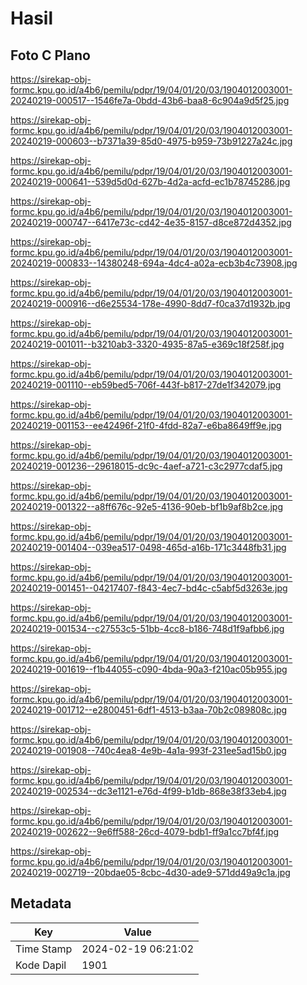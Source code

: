 # Hasil

## Foto C Plano

https://sirekap-obj-formc.kpu.go.id/a4b6/pemilu/pdpr/19/04/01/20/03/1904012003001-20240219-000517--1546fe7a-0bdd-43b6-baa8-6c904a9d5f25.jpg

https://sirekap-obj-formc.kpu.go.id/a4b6/pemilu/pdpr/19/04/01/20/03/1904012003001-20240219-000603--b7371a39-85d0-4975-b959-73b91227a24c.jpg

https://sirekap-obj-formc.kpu.go.id/a4b6/pemilu/pdpr/19/04/01/20/03/1904012003001-20240219-000641--539d5d0d-627b-4d2a-acfd-ec1b78745286.jpg

https://sirekap-obj-formc.kpu.go.id/a4b6/pemilu/pdpr/19/04/01/20/03/1904012003001-20240219-000747--6417e73c-cd42-4e35-8157-d8ce872d4352.jpg

https://sirekap-obj-formc.kpu.go.id/a4b6/pemilu/pdpr/19/04/01/20/03/1904012003001-20240219-000833--14380248-694a-4dc4-a02a-ecb3b4c73908.jpg

https://sirekap-obj-formc.kpu.go.id/a4b6/pemilu/pdpr/19/04/01/20/03/1904012003001-20240219-000916--d6e25534-178e-4990-8dd7-f0ca37d1932b.jpg

https://sirekap-obj-formc.kpu.go.id/a4b6/pemilu/pdpr/19/04/01/20/03/1904012003001-20240219-001011--b3210ab3-3320-4935-87a5-e369c18f258f.jpg

https://sirekap-obj-formc.kpu.go.id/a4b6/pemilu/pdpr/19/04/01/20/03/1904012003001-20240219-001110--eb59bed5-706f-443f-b817-27de1f342079.jpg

https://sirekap-obj-formc.kpu.go.id/a4b6/pemilu/pdpr/19/04/01/20/03/1904012003001-20240219-001153--ee42496f-21f0-4fdd-82a7-e6ba8649ff9e.jpg

https://sirekap-obj-formc.kpu.go.id/a4b6/pemilu/pdpr/19/04/01/20/03/1904012003001-20240219-001236--29618015-dc9c-4aef-a721-c3c2977cdaf5.jpg

https://sirekap-obj-formc.kpu.go.id/a4b6/pemilu/pdpr/19/04/01/20/03/1904012003001-20240219-001322--a8ff676c-92e5-4136-90eb-bf1b9af8b2ce.jpg

https://sirekap-obj-formc.kpu.go.id/a4b6/pemilu/pdpr/19/04/01/20/03/1904012003001-20240219-001404--039ea517-0498-465d-a16b-171c3448fb31.jpg

https://sirekap-obj-formc.kpu.go.id/a4b6/pemilu/pdpr/19/04/01/20/03/1904012003001-20240219-001451--04217407-f843-4ec7-bd4c-c5abf5d3263e.jpg

https://sirekap-obj-formc.kpu.go.id/a4b6/pemilu/pdpr/19/04/01/20/03/1904012003001-20240219-001534--c27553c5-51bb-4cc8-b186-748d1f9afbb6.jpg

https://sirekap-obj-formc.kpu.go.id/a4b6/pemilu/pdpr/19/04/01/20/03/1904012003001-20240219-001619--f1b44055-c090-4bda-90a3-f210ac05b955.jpg

https://sirekap-obj-formc.kpu.go.id/a4b6/pemilu/pdpr/19/04/01/20/03/1904012003001-20240219-001712--e2800451-6df1-4513-b3aa-70b2c089808c.jpg

https://sirekap-obj-formc.kpu.go.id/a4b6/pemilu/pdpr/19/04/01/20/03/1904012003001-20240219-001908--740c4ea8-4e9b-4a1a-993f-231ee5ad15b0.jpg

https://sirekap-obj-formc.kpu.go.id/a4b6/pemilu/pdpr/19/04/01/20/03/1904012003001-20240219-002534--dc3e1121-e76d-4f99-b1db-868e38f33eb4.jpg

https://sirekap-obj-formc.kpu.go.id/a4b6/pemilu/pdpr/19/04/01/20/03/1904012003001-20240219-002622--9e6ff588-26cd-4079-bdb1-ff9a1cc7bf4f.jpg

https://sirekap-obj-formc.kpu.go.id/a4b6/pemilu/pdpr/19/04/01/20/03/1904012003001-20240219-002719--20bdae05-8cbc-4d30-ade9-571dd49a9c1a.jpg


## Metadata

| Key        | Value               |
| ---------- | ------------------- |
| Time Stamp | 2024-02-19 06:21:02 |
| Kode Dapil | 1901                |



